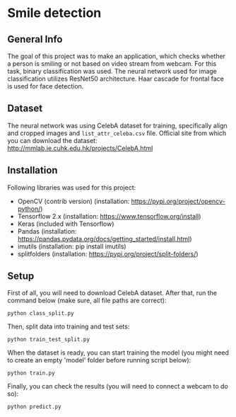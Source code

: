 # Smile detection
## General Info
The goal of this project was to make an application, which checks whether a person is smiling or not based on video stream from webcam. For this task, binary classification
was used. The neural network used for image classification utilizes ResNet50 architecture. Haar cascade for frontal face is used for face detection.

## Dataset
The neural network was using CelebA dataset for training, specifically align and cropped images and ```list_attr_celeba.csv``` file.
Official site from which you can download the dataset: http://mmlab.ie.cuhk.edu.hk/projects/CelebA.html

## Installation
Following libraries was used for this project:
* OpenCV (contrib version) (installation: https://pypi.org/project/opencv-python/)
* Tensorflow 2.x (installation: https://www.tensorflow.org/install)
* Keras (included with Tensorflow)
* Pandas (installation: https://pandas.pydata.org/docs/getting_started/install.html)
* imutils (installation: pip install imutils)
* splitfolders (installation: https://pypi.org/project/split-folders/)

## Setup
First of all, you will need to download CelebA dataset.
After that, run the command below (make sure, all file paths are correct):
```
python class_split.py
```
Then, split data into training and test sets:
```
python train_test_split.py
```
When the dataset is ready, you can start training the model (you might need to create an empty 'model' folder before running script below):
```
python train.py
```
Finally, you can check the results (you will need to connect a webcam to do so):
```
python predict.py
```
